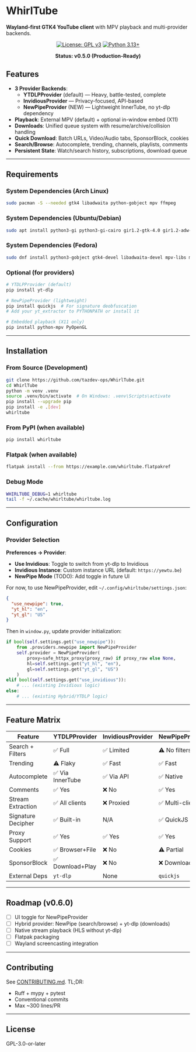 # WhirlTube

**Wayland-first GTK4 YouTube client** with MPV playback and multi-provider backends.

<div align="center">

[![License: GPL v3](https://img.shields.io/badge/License-GPLv3-blue.svg)](https://www.gnu.org/licenses/gpl-3.0)
[![Python 3.13+](https://img.shields.io/badge/python-3.13+-blue.svg)](https://www.python.org/downloads/)

**Status: v0.5.0 (Production-Ready)**

</div>

## Features

- **3 Provider Backends**:
  - **YTDLPProvider** (default) — Heavy, battle-tested, complete
  - **InvidiousProvider** — Privacy-focused, API-based
  - **NewPipeProvider** (NEW) — Lightweight InnerTube, no yt-dlp dependency
- **Playback**: External MPV (default) + optional in-window embed (X11)
- **Downloads**: Unified queue system with resume/archive/collision handling
- **Quick Download**: Batch URLs, Video/Audio tabs, SponsorBlock, cookies
- **Search/Browse**: Autocomplete, trending, channels, playlists, comments
- **Persistent State**: Watch/search history, subscriptions, download queue

---

## Requirements

### System Dependencies (Arch Linux)
```bash
sudo pacman -S --needed gtk4 libadwaita python-gobject mpv ffmpeg
```

### System Dependencies (Ubuntu/Debian)
```bash
sudo apt install python3-gi python3-gi-cairo gir1.2-gtk-4.0 gir1.2-adw-1 libmpv-dev mpv ffmpeg
```

### System Dependencies (Fedora)
```bash
sudo dnf install python3-gobject gtk4-devel libadwaita-devel mpv-libs mpv ffmpeg
```

### Optional (for providers)
```bash
# YTDLPProvider (default)
pip install yt-dlp

# NewPipeProvider (lightweight)
pip install quickjs  # For signature deobfuscation
# Add your yt_extractor to PYTHONPATH or install it

# Embedded playback (X11 only)
pip install python-mpv PyOpenGL
```

---

## Installation

### From Source (Development)
```bash
git clone https://github.com/tazdev-ops/WhirlTube.git
cd WhirlTube
python -m venv .venv
source .venv/bin/activate  # On Windows: .venv\Scripts\activate
pip install --upgrade pip
pip install -e .[dev]
whirltube
```

### From PyPI (when available)
```bash
pip install whirltube
```

### Flatpak (when available)
```bash
flatpak install --from https://example.com/whirltube.flatpakref
```

### Debug Mode
```bash
WHIRLTUBE_DEBUG=1 whirltube
tail -f ~/.cache/whirltube/whirltube.log
```

---

## Configuration

### Provider Selection
**Preferences → Provider**:
- **Use Invidious**: Toggle to switch from yt-dlp to Invidious
- **Invidious Instance**: Custom instance URL (default: `https://yewtu.be`)
- **NewPipe Mode** (TODO): Add toggle in future UI

For now, to use NewPipeProvider, edit `~/.config/whirltube/settings.json`:
```json
{
  "use_newpipe": true,
  "yt_hl": "en",
  "yt_gl": "US"
}
```

Then in `window.py`, update provider initialization:
```python
if bool(self.settings.get("use_newpipe")):
    from .providers.newpipe import NewPipeProvider
    self.provider = NewPipeProvider(
        proxy=safe_httpx_proxy(proxy_raw) if proxy_raw else None,
        hl=self.settings.get("yt_hl", "en"),
        gl=self.settings.get("yt_gl", "US")
    )
elif bool(self.settings.get("use_invidious")):
    # ... (existing Invidious logic)
else:
    # ... (existing Hybrid/YTDLP logic)
```

---

## Feature Matrix

| Feature | YTDLPProvider | InvidiousProvider | NewPipeProvider |
|---------|---------------|-------------------|-----------------|
| Search + Filters | ✅ Full | ✅ Limited | ⚠️ No filters |
| Trending | ⚠️ Flaky | ✅ Fast | ✅ Fast |
| Autocomplete | ✅ Via InnerTube | ✅ Via API | ✅ Native |
| Comments | ✅ Yes | ❌ No | ✅ Yes |
| Stream Extraction | ✅ All clients | ❌ Proxied | ✅ Multi-client |
| Signature Decipher | ✅ Built-in | N/A | ✅ QuickJS |
| Proxy Support | ✅ Yes | ✅ Yes | ✅ Yes |
| Cookies | ✅ Browser+File | ❌ No | ⚠️ Partial |
| SponsorBlock | ✅ Download+Play | ❌ No | ❌ Download only |
| External Deps | `yt-dlp` | None | `quickjs` |

---

## Roadmap (v0.6.0)

- [ ] UI toggle for NewPipeProvider
- [ ] Hybrid provider: NewPipe (search/browse) + yt-dlp (downloads)
- [ ] Native stream playback (HLS without yt-dlp)
- [ ] Flatpak packaging
- [ ] Wayland screencasting integration

---

## Contributing

See [CONTRIBUTING.md](CONTRIBUTING.md). TL;DR:
- Ruff + mypy + pytest
- Conventional commits
- Max ~300 lines/PR

---

## License

GPL-3.0-or-later
